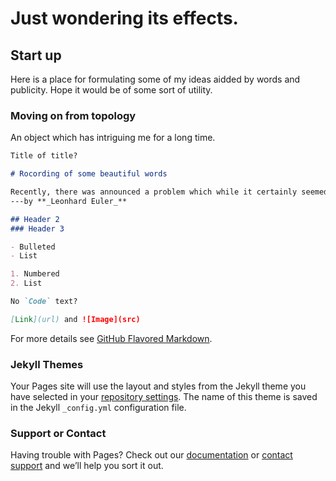 # Just wondering its effects.

## Start up

Here is a place for formulating some of my ideas aidded by words and publicity. Hope it would be of some sort of utility.

### Moving on from topology

An object which has intriguing me for a long time.

```markdown
Title of title?

# Rocording of some beautiful words

Recently, there was announced a problem which while it certainly seemed to belong to geometry, was nevertheless so designed that it did not call for the determination of magnitude, nor could it be solved by quantitative calculation; consequently I did not hesitate to assign it to the geometry of position, especially since the solution required only the consideration of position, calculation being of no use.  
---by **_Leonhard Euler_**

## Header 2
### Header 3

- Bulleted
- List

1. Numbered
2. List

No `Code` text?

[Link](url) and ![Image](src)
```

For more details see [GitHub Flavored Markdown](https://guides.github.com/features/mastering-markdown/).

### Jekyll Themes

Your Pages site will use the layout and styles from the Jekyll theme you have selected in your [repository settings](https://github.com/KegangLiu/kegangliu.github.io/settings/pages). The name of this theme is saved in the Jekyll `_config.yml` configuration file.

### Support or Contact

Having trouble with Pages? Check out our [documentation](https://docs.github.com/categories/github-pages-basics/) or [contact support](https://support.github.com/contact) and we’ll help you sort it out.
